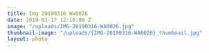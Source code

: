 ```yaml
---
title: Img 20190316 Wa0026
date: 2019-03-17 12:18:00 Z
image: "/uploads/IMG-20190316-WA0026.jpg"
thumbnail-image: "/uploads/{IMG-20190316-WA0026}_thumbnail.jpg"
layout: photo
---
```


